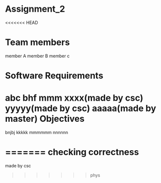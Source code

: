 # Assignment_2
<<<<<<< HEAD

Team members
=============
member A
member B
member c

Software Requirements
======================
abc 
bhf 
mmm
xxxx(made by csc)
yyyyy(made by csc)
aaaaa(made by master)
Objectives
============
bnjbj
kkkkk
mmmmmm
nnnnnn

=======
checking correctness
======================
made by csc
>>>>>>> phys
